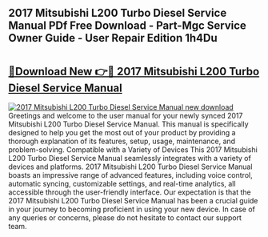 ## 2017 Mitsubishi L200 Turbo Diesel Service Manual PDf Free Download - Part-Mgc Service Owner Guide - User Repair Edition 1h4Du

# <h2><a href="http://bc55670.oget.top/?id=2017+Mitsubishi+L200+Turbo+Diesel+Service+Manual">🔗Download New 👉🔴 2017 Mitsubishi L200 Turbo Diesel Service Manual</a></h2>

[![2017 Mitsubishi L200 Turbo Diesel Service Manual new download](https://i.imgur.com/5g1atiW.png)](http://bc55670.oget.top/?id=2017+Mitsubishi+L200+Turbo+Diesel+Service+Manual)
Greetings and welcome to the user manual for your newly synced 2017 Mitsubishi L200 Turbo Diesel Service Manual. This manual is specifically designed to help you get the most out of your product by providing a thorough explanation of its features, setup, usage, maintenance, and problem-solving. Compatible with a Variety of Devices This 2017 Mitsubishi L200 Turbo Diesel Service Manual seamlessly integrates with a variety of devices and platforms. 2017 Mitsubishi L200 Turbo Diesel Service Manual boasts an impressive range of advanced features, including voice control, automatic syncing, customizable settings, and real-time analytics, all accessible through the user-friendly interface. Our expectation is that the 2017 Mitsubishi L200 Turbo Diesel Service Manual has been a crucial guide in your journey to becoming proficient in using your new device. In case of any queries or concerns, please do not hesitate to contact our support team.
